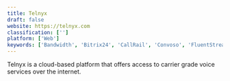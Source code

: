 ```yaml
---
title: Telnyx
draft: false 
website: https://telnyx.com
classification: ['']
platform: ['Web']
keywords: ['Bandwidth', 'Bitrix24', 'CallRail', 'Convoso', 'FluentStream', 'Freshcaller', 'InfoFlo', 'Jive Voice', 'Kixie', 'MightyCall', 'Nexmo', 'Ring4', 'RingCentral', 'Twilio', 'VirtualPBX', 'VoIPstudio', 'Voxbone', 'Zipwhip', 'thinQ']
---
```

Telnyx is a cloud-based platform that offers access to carrier grade voice services over the internet.